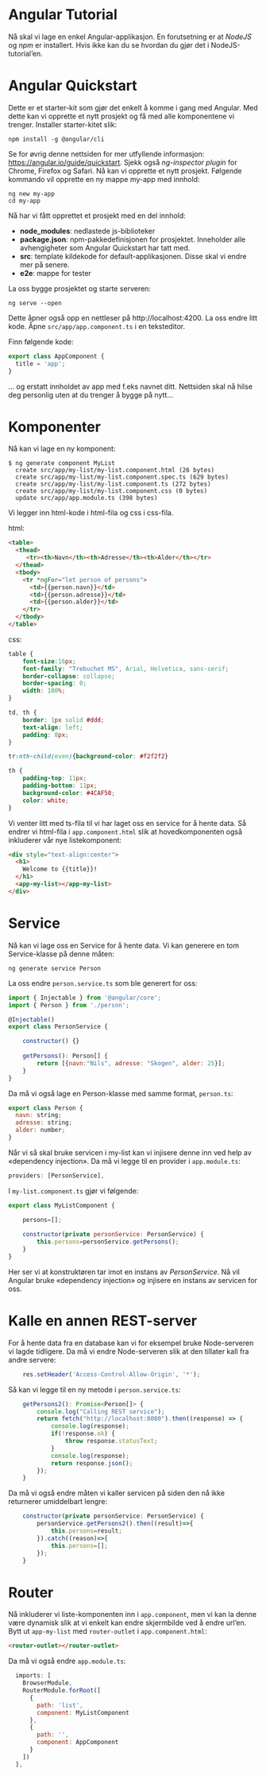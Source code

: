 # Angular Tutorial
Nå skal vi lage en enkel Angular-applikasjon. En forutsetning er at *NodeJS* og *npm* er installert. Hvis ikke kan du se hvordan du gjør det i NodeJS-tutorial’en. 

# Angular Quickstart 
Dette er et starter-kit som gjør det enkelt å komme i gang med Angular. Med dette kan vi opprette et nytt prosjekt og få med alle komponentene vi trenger. Installer starter-kitet slik: 

```
npm install -g @angular/cli 
```

Se for øvrig denne nettsiden for mer utfyllende informasjon: https://angular.io/guide/quickstart. Sjekk også *ng-inspector plugin* for Chrome, Firefox og Safari. 
Nå kan vi opprette et nytt prosjekt. Følgende kommando vil opprette en ny mappe my-app med innhold:

```
ng new my-app 
cd my-app 
```

Nå har vi fått opprettet et prosjekt  med en del innhold:
* **node_modules**: nedlastede js-biblioteker
* **package.json**: npm-pakkedefinisjonen for prosjektet. Inneholder alle avhengigheter som Angular Quickstart har tatt med.
* **src**: template kildekode for default-applikasjonen. Disse skal vi endre mer på senere.
* **e2e**: mappe for tester 

La oss bygge prosjektet og starte serveren: 

```
ng serve --open 
```

Dette åpner også opp en nettleser på http://localhost:4200. La oss endre litt kode. Åpne `src/app/app.component.ts` i en teksteditor. 

Finn følgende kode: 

```javascript
export class AppComponent {
  title = 'app'; 
}
```

... og erstatt innholdet av app med f.eks navnet ditt. Nettsiden skal nå hilse deg personlig uten at du trenger å bygge på nytt… 

# Komponenter
Nå kan vi lage en ny komponent: 

```
$ ng generate component MyList
  create src/app/my-list/my-list.component.html (26 bytes)
  create src/app/my-list/my-list.component.spec.ts (629 bytes) 
  create src/app/my-list/my-list.component.ts (272 bytes)
  create src/app/my-list/my-list.component.css (0 bytes) 
  update src/app/app.module.ts (398 bytes) 
```

Vi legger inn html-kode i html-fila og css i css-fila. 

html:
```html
<table>
  <thead>
     <tr><th>Navn</th><th>Adresse</th><th>Alder</th></tr>
  </thead>
  <tbody>
    <tr *ngFor="let person of persons">
      <td>{{person.navn}}</td>
      <td>{{person.adresse}}</td>
      <td>{{person.alder}}</td>
    </tr>
  </tbody>
</table>
```

css:
```css
table {
    font-size:16px;
    font-family: "Trebuchet MS", Arial, Helvetica, sans-serif;
    border-collapse: collapse;
    border-spacing: 0;
    width: 100%;
}

td, th {
    border: 1px solid #ddd;
    text-align: left;
    padding: 8px;
}

tr:nth-child(even){background-color: #f2f2f2}

th {
    padding-top: 11px;
    padding-bottom: 11px;
    background-color: #4CAF50;
    color: white;
}
```

Vi venter litt med ts-fila til vi har laget oss en service for å hente data. Så endrer vi html-fila i `app.component.html` slik at hovedkomponenten også inkluderer vår nye listekomponent:

```html
<div style="text-align:center">
  <h1>
    Welcome to {{title}}!
  </h1>
  <app-my-list></app-my-list>
</div>
```

# Service

Nå kan vi lage oss en Service for å hente data. Vi kan generere en tom Service-klasse på denne måten:

```
ng generate service Person
```

La oss endre `person.service.ts` som ble generert for oss:

```javascript
import { Injectable } from '@angular/core';
import { Person } from './person';

@Injectable()
export class PersonService {

    constructor() {}
 
    getPersons(): Person[] {
        return [{navn:"Nils", adresse: "Skogen", alder: 25}];
    }
}
```

Da må vi også lage en Person-klasse med samme format, `person.ts`:

```javascript
export class Person {
  navn: string;
  adresse: string;
  alder: number;
}
```

Når vi så skal bruke servicen i my-list kan vi injisere denne inn ved help av «dependency injection». Da må vi legge til en provider i `app.module.ts`:

```javascript
providers: [PersonService],
```

I `my-list.component.ts` gjør vi følgende:

```javascript
export class MyListComponent {

    persons=[];
  
    constructor(private personService: PersonService) {
        this.persons=personService.getPersons();
    }
}
```

Her ser vi at konstruktøren tar imot en instans av *PersonService*. Nå vil Angular bruke «dependency injection» og injisere en instans av servicen for oss.

# Kalle en annen REST-server

For å hente data fra en database kan vi for eksempel bruke Node-serveren vi lagde tidligere. Da må vi endre Node-serveren slik at den tillater kall fra andre servere:

```javascript
    res.setHeader('Access-Control-Allow-Origin', '*');
```

Så kan vi legge til en ny metode i `person.service.ts`:

```javascript
    getPersons2(): Promise<Person[]> {
        console.log("Calling REST service"); 
        return fetch("http://localhost:8080").then((response) => {
            console.log(response); 
            if(!response.ok) {
                throw response.statusText;
            }
            console.log(response); 
            return response.json();
        });
    }
```

Da må vi også endre måten vi kaller servicen på siden den nå ikke returnerer umiddelbart lengre:

```javascript
    constructor(private personService: PersonService) {
        personService.getPersons2().then((result)=>{
            this.persons=result;
        }).catch((reason)=>{
            this.persons=[];
        });
    }
```

# Router

Nå inkluderer vi liste-komponenten inn i `app.component`, men vi kan la denne være dynamisk slik at vi enkelt kan endre skjermbilde ved å endre url’en. Bytt ut `app-my-list` med `router-outlet` i `app.component.html`:

```html
<router-outlet></router-outlet>
```

Da må vi også endre `app.module.ts`:

```javascript
  imports: [
    BrowserModule,
    RouterModule.forRoot([
      {
        path: 'list',
        component: MyListComponent
      },
      {
        path: '',
        component: AppComponent
      }
    ])
  ],
```
